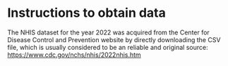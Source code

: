 # Instructions to obtain data

The NHIS dataset for the year 2022 was acquired from the Center for Disease Control and Prevention website by directly downloading the CSV file, which is usually considered to be an reliable and original source: https://www.cdc.gov/nchs/nhis/2022nhis.htm